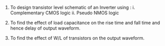 1. To design transistor level schematic of an Inverter using :
    i. Complementary CMOS logic
    ii. Pseudo NMOS logic  

2. To find the effect of load capacitance on the rise time and fall time and hence delay of output waveform.  
3. To find the effect of W/L of transistors on the output waveform.   
